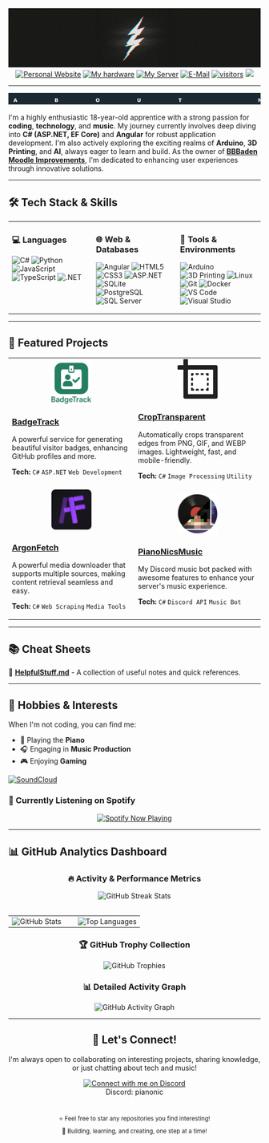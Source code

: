<div align="center">
    <img alt="header-gif" width="900" src="./assets/lightning_600x140.gif">
</div>
<div align="center">
  <a href="https://pianonic.ch"><img src="https://img.shields.io/badge/Personal%20Website-black?style=for-the-badge&color=1b2932" alt="Personal Website"/></a>
  <a href="my_hardware.md"><img src="https://img.shields.io/badge/My%20hardware-black?style=for-the-badge&color=1b2932" alt="My hardware"/></a>
  <a href="my_server.md"><img src="https://img.shields.io/badge/My%20Server-black?style=for-the-badge&color=1b2932" alt="My Server"/></a>
  <a href="mailto:contact@pianonic.ch"><img src="https://img.shields.io/badge/EMAIL-black?style=for-the-badge&color=1b2932" alt="E-Mail"/></a>
  <a href="https://github.com/PianoNic/BadgeTrack"><img src="https://img.shields.io/badge/visitors:%203.7k-black?style=for-the-badge&color=1b2932" alt="visitors"/></a>
  <img src="https://komarev.com/ghpvc/?username=PianoNic&label=Profile%20views&color=2341d7&style=pixel">
</div>

---

<svg xmlns="http://www.w3.org/2000/svg" width="600" height="28" role="img" aria-label="ABOUT ME">
  <title>ABOUT ME</title>
  <g shape-rendering="crispEdges">
    <rect width="600" height="28" fill="#1b2932"/>
  </g>
  <g fill="#fff" text-anchor="middle" font-family="Verdana,Geneva,DejaVu Sans,sans-serif" text-rendering="geometricPrecision" font-size="100">
    <text transform="scale(.1)" x="3000" y="175" textLength="5800" fill="#fff" font-weight="bold">ABOUT ME</text>
  </g>
</svg>

I'm a highly enthusiastic 18-year-old apprentice with a strong passion for **coding**, **technology**, and **music**. My journey currently involves deep diving into **C# (ASP.NET, EF Core)** and **Angular** for robust application development. I'm also actively exploring the exciting realms of **Arduino**, **3D Printing**, and **AI**, always eager to learn and build. As the owner of **[BBBaden Moodle Improvements](https://github.com/BBBaden-Moodle-userscripts)**, I'm dedicated to enhancing user experiences through innovative solutions.

---

## 🛠️ Tech Stack & Skills

<table>
<tr>
<td valign="top" width="33%">

### 💻 Languages
![C#](https://img.shields.io/badge/C%23-%23239120.svg?style=for-the-badge&logo=c-sharp&logoColor=white)
![Python](https://img.shields.io/badge/Python-3670A0?style=for-the-badge&logo=python&logoColor=ffdd54)
![JavaScript](https://img.shields.io/badge/JavaScript-%23F7DF1E.svg?style=for-the-badge&logo=javascript&logoColor=black)
![TypeScript](https://img.shields.io/badge/TypeScript-%23007ACC.svg?style=for-the-badge&logo=typescript&logoColor=white)
![.NET](https://img.shields.io/badge/.NET-512BD4?style=for-the-badge&logo=dotnet&logoColor=white)

</td>
<td valign="top" width="33%">

### 🌐 Web & Databases
![Angular](https://img.shields.io/badge/Angular-DD0031?style=for-the-badge&logo=angular&logoColor=white)
![HTML5](https://img.shields.io/badge/HTML5-E34F26?style=for-the-badge&logo=html5&logoColor=white)
![CSS3](https://img.shields.io/badge/CSS3-1572B6?style=for-the-badge&logo=css3&logoColor=white)
![ASP.NET](https://img.shields.io/badge/ASP.NET-512BD4?style=for-the-badge&logo=dotnet&logoColor=white)
![SQLite](https://img.shields.io/badge/SQLite-003B57?style=for-the-badge&logo=sqlite&logoColor=white)
![PostgreSQL](https://img.shields.io/badge/PostgreSQL-336791?style=for-the-badge&logo=postgresql&logoColor=white)
![SQL Server](https://img.shields.io/badge/SQL%20Server-CC2927?style=for-the-badge&logo=microsoft-sql-server&logoColor=white)

</td>
<td valign="top" width="33%">

### 🔧 Tools & Environments
![Arduino](https://img.shields.io/badge/Arduino-00979D?style=for-the-badge&logo=arduino&logoColor=white)
![3D Printing](https://img.shields.io/badge/3D%20Printing-orange?style=for-the-badge)
![Linux](https://img.shields.io/badge/Linux-FCC624?style=for-the-badge&logo=linux&logoColor=black)
![Git](https://img.shields.io/badge/Git-F05032?style=for-the-badge&logo=git&logoColor=white)
![Docker](https://img.shields.io/badge/Docker-2496ED?style=for-the-badge&logo=docker&logoColor=white)
![VS Code](https://img.shields.io/badge/VS%20Code-007ACC?style=for-the-badge&logo=visual-studio-code&logoColor=white)
![Visual Studio](https://img.shields.io/badge/Visual%20Studio-5C2D91?style=for-the-badge&logo=visual-studio&logoColor=white)

</td>
</tr>
</table>

---

## 🌟 Featured Projects

<table>
<tr>
<td width="50%">
<div align="center">
  <img src="https://raw.githubusercontent.com/PianoNic/BadgeTrack/main/assets/logo.png" width="80"/>
</div>

### [BadgeTrack](https://github.com/PianoNic/BadgeTrack)
A powerful service for generating beautiful visitor badges, enhancing GitHub profiles and more.

**Tech:** `C#` `ASP.NET` `Web Development`

</td>
<td width="50%">
<div align="center">
  <img src="https://raw.githubusercontent.com/Pianonic/CropTransparent/main/assets/CropTransparentBorder.png" width="80"/>
</div>

### [CropTransparent](https://github.com/Pianonic/CropTransparent)
Automatically crops transparent edges from PNG, GIF, and WEBP images. Lightweight, fast, and mobile-friendly.

**Tech:** `C#` `Image Processing` `Utility`

</td>
</tr>
<tr>
<td width="50%">
<div align="center">
  <img src="https://github.com/ArgonFetch/ArgonFetch/raw/main/assets/logo-simple.svg" width="80"/>
</div>

### [ArgonFetch](https://github.com/Pianonic/ArgonFetch)
A powerful media downloader that supports multiple sources, making content retrieval seamless and easy.

**Tech:** `C#` `Web Scraping` `Media Tools`

</td>
<td width="50%">
<div align="center">
  <img src="https://github.com/Pianonic/PianoNicsMusic/raw/main/image/Logo.png?raw=true" width="80"/>
</div>

### [PianoNicsMusic](https://github.com/Pianonic/PianoNicsMusic)
My Discord music bot packed with awesome features to enhance your server's music experience.

**Tech:** `C#` `Discord API` `Music Bot`

</td>
</tr>
</table>

---

## 📚 Cheat Sheets

🔗 **[HelpfulStuff.md](https://github.com/Pianonic/Pianonic/blob/main/HelpfulStuff.md)** - A collection of useful notes and quick references.

---

## 🎹 Hobbies & Interests

When I'm not coding, you can find me:
- 🎹 Playing the **Piano**
- 🎧 Engaging in **Music Production**
- 🎮 Enjoying **Gaming**

[![SoundCloud](https://img.shields.io/badge/SoundCloud-pianonic__music-ff5500?style=for-the-badge&logo=soundcloud&logoColor=white)](https://soundcloud.com/pianonic_music)

### 🎵 Currently Listening on Spotify
<div align="center">
   <a href="https://spotify-github-profile.kittinanx.com/api/view?uid=jfa21n9zlnd88v0g63sqm9n9q&redirect=true">
     <img src="https://spotify-github-profile.kittinanx.com/api/view?uid=jfa21n9zlnd88v0g63sqm9n9q&cover_image=true&theme=natemoo-re&show_offline=false&background_color=121212&interchange=false&bar_color=53b14f&bar_color_cover=true" alt="Spotify Now Playing" />
   </a>
</div>

---

## 📊 GitHub Analytics Dashboard

<div align="center">

### 🔥 Activity & Performance Metrics

<img src="http://github-readme-streak-stats.herokuapp.com?user=pianonic&theme=github_dark&hide_border=true&date_format=j%20M%5B%20Y%5D&border_radius=15&ring=53b14f&fire=53b14f&currStreakLabel=53b14f" alt="GitHub Streak Stats" />

</div>

<br/>

<div align="center">
  
<table width="100%">
<tr>
<td width="50%">

<img src="https://github-readme-stats.vercel.app/api?username=pianonic&show_icons=true&theme=github_dark&hide_border=true&border_radius=15&include_all_commits=true&count_private=true&custom_title=PianoNic's%20GitHub%20Analytics" alt="GitHub Stats" />

</td>
<td width="50%">

<img src="https://github-readme-stats.vercel.app/api/top-langs?username=pianonic&show_icons=true&layout=compact&theme=github_dark&hide_border=true&border_radius=15&custom_title=Tech%20Stack%20Distribution" alt="Top Languages" />

</td>
</tr>
</table>

</div>

<div align="center">

### 🏆 GitHub Trophy Collection
<img src="https://github-profile-trophy.vercel.app/?username=pianonic&theme=darkhub&no-frame=true&no-bg=true&row=1&column=7&margin-w=4" alt="GitHub Trophies" />

</div>

<div align="center">

### 📊 Detailed Activity Graph
<img src="https://github-readme-activity-graph.vercel.app/graph?username=pianonic&bg_color=0d1117&color=ffffff&line=53b14f&point=ffffff&area=true&hide_border=true&radius=15" alt="GitHub Activity Graph" />

</div>

---

<div align="center">

## 💬 Let's Connect!

I'm always open to collaborating on interesting projects, sharing knowledge, or just chatting about tech and music!

<a href="https://discord.com/users/566263212077481984"><img src="https://img.shields.io/badge/Discord-%23616ae8.svg?logo=discord&logoColor=white&style=for-the-badge" alt="Connect with me on Discord" /></a>
<br/>
<span>Discord: pianonic</span>
<br/><br/>

<sub>⭐ Feel free to star any repositories you find interesting!</sub>
<br/>
<sub>🚀 Building, learning, and creating, one step at a time!</sub>

</div>
